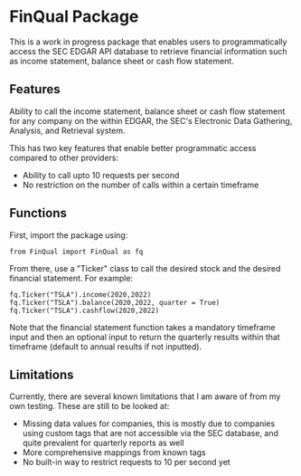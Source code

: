 # FinQual Package

This is a work in progress package that enables users to programmatically access the SEC EDGAR API database to retrieve financial information such as income statement, balance sheet or cash flow statement.

## Features
Ability to call the income statement, balance sheet or cash flow statement for any company on the within EDGAR, the SEC's Electronic Data Gathering, Analysis, and Retrieval system.

This has two key features that enable better programmatic access compared to other providers:
- Ability to call upto 10 requests per second
- No restriction on the number of calls within a certain timeframe

## Functions
First, import the package using:
```
from FinQual import FinQual as fq
```
From there, use a "Ticker" class to call the desired stock and the desired financial statement. For example:
```
fq.Ticker("TSLA").income(2020,2022)
fq.Ticker("TSLA").balance(2020,2022, quarter = True)
fq.Ticker("TSLA").cashflow(2020,2022)
```

Note that the financial statement function takes a mandatory timeframe input and then an optional input to return the quarterly results within that timeframe (default to annual results if not inputted).

## Limitations
Currently, there are several known limitations that I am aware of from my own testing. These are still to be looked at:

- Missing data values for companies, this is mostly due to companies using custom tags that are not accessible via the SEC database, and quite prevalent for quarterly reports as well
- More comprehensive mappings from known tags 
- No built-in way to restrict requests to 10 per second yet